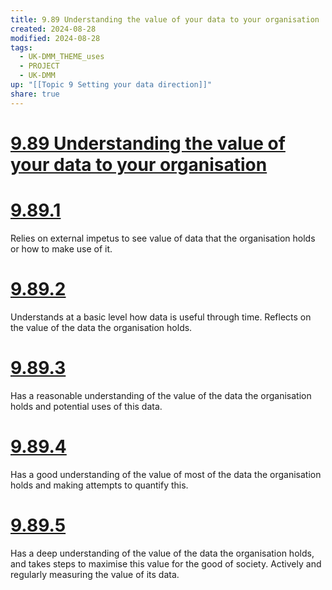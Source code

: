 ```yaml
---
title: 9.89 Understanding the value of your data to your organisation
created: 2024-08-28
modified: 2024-08-28
tags:
  - UK-DMM_THEME_uses
  - PROJECT
  - UK-DMM
up: "[[Topic 9 Setting your data direction]]"
share: true
---
```

# [9.89 Understanding the value of your data to your organisation](9.89%20Understanding%20the%20value%20of%20your%20data%20to%20your%20organisation.md)
# [9.89.1](9.89.1.md)

Relies on external impetus to see value of data that the organisation holds or how to make use of it.

# [9.89.2](9.89.2.md)

Understands at a basic level how data is useful through time. Reflects on the value of the data the organisation holds.

# [9.89.3](9.89.3.md)

Has a reasonable understanding of the value of the data the organisation holds and potential uses of this data.

# [9.89.4](9.89.4.md)

Has a good understanding of the value of most of the data the organisation holds and making attempts to quantify this.

# [9.89.5](9.89.5.md)

Has a deep understanding of the value of the data the organisation holds, and takes steps to maximise this value for the good of society. Actively and regularly measuring the value of its data.
